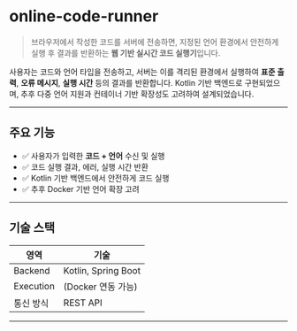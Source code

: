 #  online-code-runner

> 브라우저에서 작성한 코드를 서버에 전송하면, 지정된 언어 환경에서 안전하게 실행 후 결과를 반환하는 **웹 기반 실시간 코드 실행기**입니다.

사용자는 코드와 언어 타입을 전송하고, 서버는 이를 격리된 환경에서 실행하여 **표준 출력**, **오류 메시지**, **실행 시간** 등의 결과를 반환합니다. 
Kotlin 기반 백엔드로 구현되었으며, 추후 다중 언어 지원과 컨테이너 기반 확장성도 고려하여 설계되었습니다.

---

## 주요 기능

- ✅ 사용자가 입력한 **코드 + 언어** 수신 및 실행
- ✅ 코드 실행 결과, 에러, 실행 시간 반환
- ✅ Kotlin 기반 백엔드에서 안전하게 코드 실행
- ✅ 추후 Docker 기반 언어 확장 고려

---

##  기술 스택

| 영역 | 기술 |
|------|------|
| Backend | Kotlin, Spring Boot |
| Execution | (Docker 연동 가능) |
| 통신 방식 | REST API |

---


